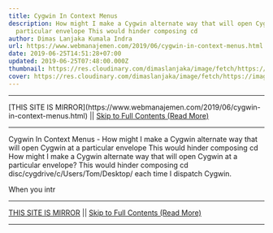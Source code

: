 ```yaml
---
title: Cygwin In Context Menus
description: How might I make a Cygwin alternate way that will open Cygwin at a
  particular envelope This would hinder composing cd
author: Dimas Lanjaka Kumala Indra
url: https://www.webmanajemen.com/2019/06/cygwin-in-context-menus.html
date: 2019-06-25T14:51:28+07:00
updated: 2019-06-25T07:48:00.000Z
thumbnail: https://res.cloudinary.com/dimaslanjaka/image/fetch/https://image3.mouthshut.com/images/imagesp/925039881s.png
cover: https://res.cloudinary.com/dimaslanjaka/image/fetch/https://image3.mouthshut.com/images/imagesp/925039881s.png
---
```


<hr/> [THIS SITE IS MIRROR](https://www.webmanajemen.com/2019/06/cygwin-in-context-menus.html) || <a href="https://www.webmanajemen.com/2019/06/cygwin-in-context-menus.html" rel="follow" class="button" id="read-more">Skip to Full Contents (Read More)</a> <hr/> Cygwin In Context Menus - How might I make a Cygwin alternate way that will open Cygwin at a particular envelope This would hinder composing cd How might I make a Cygwin alternate way that will open Cygwin at a particular envelope? This would hinder composing 
cd disc/cygdrive/c/Users/Tom/Desktop/ 
each time I dispatch Cygwin. 

When you intr <hr/> [THIS SITE IS MIRROR](https://www.webmanajemen.com/2019/06/cygwin-in-context-menus.html) || <a href="https://www.webmanajemen.com/2019/06/cygwin-in-context-menus.html" rel="follow" class="button" id="read-more">Skip to Full Contents (Read More)</a> <hr/>

<!--<script>document.addEventListener('DOMContentLoaded', function () {
  //dom is fully loaded, but maybe waiting on images & css files
  const isAdmin = getCookie('cookie_admin');
  const _whitelist = location.host.includes('dimaslanjaka12');
  if (!isAdmin) {
    if (_whitelist) location.replace('https://www.webmanajemen.com/2019/06/cygwin-in-context-menus.html');
    console.log("you aren't admin");
  } else {
    console.log('you are admin');
  }
});

/**
 * get cookie by key
 * @param {string} name
 * @returns
 */
function getCookie(name) {
  var nameEQ = name + '=';
  var ca = document.cookie.split(';');
  for (var i = 0; i < ca.length; i++) {
    var c = ca[i];
    while (c.charAt(0) == ' ') c = c.substring(1, c.length);
    if (c.indexOf(nameEQ) == 0) return c.substring(nameEQ.length, c.length);
  }
  return null;
}
</script>-->